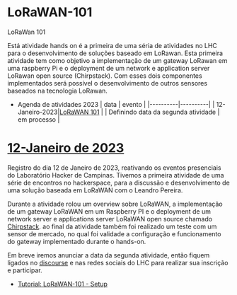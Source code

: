 # LoRaWAN-101


LoRaWan 101

Está atividade hands on é a primeira de uma séria de atividades no LHC para o desenvolvimento de soluções baseado em LoRawan. Esta primeira atividade tem como objetivo a implementação de um gateway LoRawan em uma raspberry Pi e o deployment de um network e application server LoRawan open source (Chirpstack). Com esses dois componentes implementados será possível o desenvolvimento de outros sensores baseados na tecnologia LoRawan.

- Agenda de atividades 2023
| data  | evento  |
|----------|----------|
| 12-Janeiro-2023|[LoRaWAN 101](https://eventos.lhc.net.br/event/lorawan-101-atividade-gratuita) |
| Definindo data da segunda atividade | em processo |


# [12-Janeiro de 2023](https://discourse.lhc.net.br/t/12-de-janeiro-de-2023-lorawan-101/392)
Registro do dia 12 de Janeiro de 2023, reativando os eventos presenciais do Laboratório Hacker de Campinas. Tivemos a primeira atividade de uma série de encontros no hackerspace, para a discussão e desenvolvimento de uma solução baseada em LoRaWAN com o Leandro Pereira.
 
Durante a atividade rolou um overview sobre LoRaWAN, a implementação de um gateway LoRaWAN em um Raspberry PI e o deployment de um network server e applications server LoRaWAN open source chamado [Chirpstack](https://www.chirpstack.io/). ao final da atividade também foi realizado um teste com um sensor de mercado, no qual foi validade a configuração e funcionamento do gateway implementado durante o hands-on.
 
Em breve iremos anunciar a data da segunda atividade, então fiquem ligados no [discourse](https://discourse.lhc.net.br/) e nas redes sociais do LHC para realizar sua inscrição e participar.

 - [Tutorial: LoRaWAN-101 - Setup](https://github.com/lhc/LoRaWAN-101/blob/main/LoRaWAN%20101%20-%20Setup/README.md)
